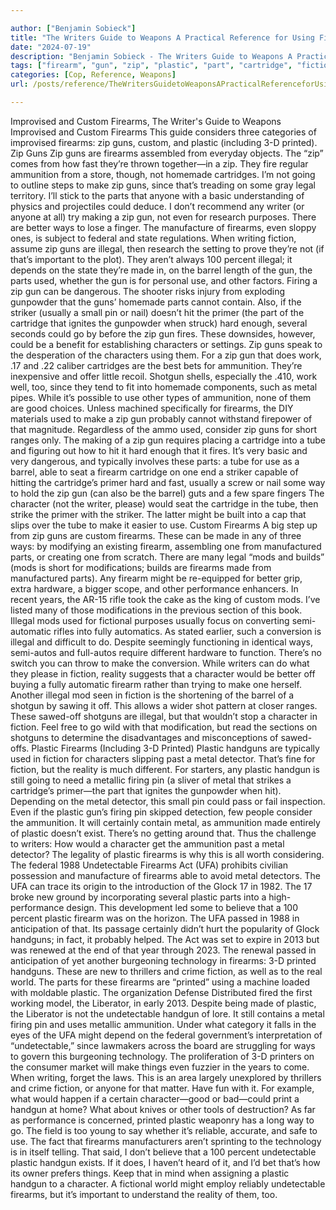 ```yaml
---

author: ["Benjamin Sobieck"]
title: "The Writers Guide to Weapons A Practical Reference for Using Firearms and Knives in Fiction - N55866"
date: "2024-07-19"
description: "Benjamin Sobieck - The Writers Guide to Weapons A Practical Reference for Using Firearms and Knives in Fiction"
tags: ["firearm", "gun", "zip", "plastic", "part", "cartridge", "fiction", "character", "metal", "handgun", "ammunition", "custom", "make", "way", "illegal", "writer", "printed", "one", "made", "used", "use", "pin", "mod", "undetectable", "could"]
categories: [Cop, Reference, Weapons]
url: /posts/reference/TheWritersGuidetoWeaponsAPracticalReferenceforUsingFirearmsandKnivesinFiction-n55866

---
```



Improvised and Custom Firearms, The Writer's Guide to Weapons
Improvised and Custom Firearms
This guide considers three categories of improvised firearms: zip guns, custom, and plastic (including 3-D printed).
Zip Guns
Zip guns are firearms assembled from everyday objects. The “zip” comes from how fast they’re thrown together—in a zip. They fire regular ammunition from a store, though, not homemade cartridges.
I’m not going to outline steps to make zip guns, since that’s treading on some gray legal territory. I’ll stick to the parts that anyone with a basic understanding of physics and projectiles could deduce. I don’t recommend any writer (or anyone at all) try making a zip gun, not even for research purposes. There are better ways to lose a finger.
The manufacture of firearms, even sloppy ones, is subject to federal and state regulations. When writing fiction, assume zip guns are illegal, then research the setting to prove they’re not (if that’s important to the plot). They aren’t always 100 percent illegal; it depends on the state they’re made in, on the barrel length of the gun, the parts used, whether the gun is for personal use, and other factors.
Firing a zip gun can be dangerous. The shooter risks injury from exploding gunpowder that the guns’ homemade parts cannot contain. Also, if the striker (usually a small pin or nail) doesn’t hit the primer (the part of the cartridge that ignites the gunpowder when struck) hard enough, several seconds could go by before the zip gun fires.
These downsides, however, could be a benefit for establishing characters or settings. Zip guns speak to the desperation of the characters using them.
For a zip gun that does work, .17 and .22 caliber cartridges are the best bets for ammunition. They’re inexpensive and offer little recoil. Shotgun shells, especially the .410, work well, too, since they tend to fit into homemade components, such as metal pipes.
While it’s possible to use other types of ammunition, none of them are good choices. Unless machined specifically for firearms, the DIY materials used to make a zip gun probably cannot withstand firepower of that magnitude. Regardless of the ammo used, consider zip guns for short ranges only.
The making of a zip gun requires placing a cartridge into a tube and figuring out how to hit it hard enough that it fires. It’s very basic and very dangerous, and typically involves these parts:
a tube for use as a barrel, able to seat a firearm cartridge on one end
a striker capable of hitting the cartridge’s primer hard and fast, usually a screw or nail
some way to hold the zip gun (can also be the barrel)
guts and a few spare fingers
The character (not the writer, please) would seat the cartridge in the tube, then strike the primer with the striker. The latter might be built into a cap that slips over the tube to make it easier to use.
Custom Firearms
A big step up from zip guns are custom firearms. These can be made in any of three ways: by modifying an existing firearm, assembling one from manufactured parts, or creating one from scratch.
There are many legal “mods and builds” (mods is short for modifications; builds are firearms made from manufactured parts). Any firearm might be re-equipped for better grip, extra hardware, a bigger scope, and other performance enhancers. In recent years, the AR-15 rifle took the cake as the king of custom mods. I’ve listed many of those modifications in the previous section of this book.
Illegal mods used for fictional purposes usually focus on converting semi-automatic rifles into fully automatics. As stated earlier, such a conversion is illegal and difficult to do. Despite seemingly functioning in identical ways, semi-autos and full-autos require different hardware to function. There’s no switch you can throw to make the conversion. While writers can do what they please in fiction, reality suggests that a character would be better off buying a fully automatic firearm rather than trying to make one herself.
Another illegal mod seen in fiction is the shortening of the barrel of a shotgun by sawing it off. This allows a wider shot pattern at closer ranges. These sawed-off shotguns are illegal, but that wouldn’t stop a character in fiction. Feel free to go wild with that modification, but read the sections on shotguns to determine the disadvantages and misconceptions of sawed-offs.
Plastic Firearms (Including 3-D Printed)
Plastic handguns are typically used in fiction for characters slipping past a metal detector. That’s fine for fiction, but the reality is much different.
For starters, any plastic handgun is still going to need a metallic firing pin (a sliver of metal that strikes a cartridge’s primer—the part that ignites the gunpowder when hit). Depending on the metal detector, this small pin could pass or fail inspection.
Even if the plastic gun’s firing pin skipped detection, few people consider the ammunition. It will certainly contain metal, as ammunition made entirely of plastic doesn’t exist. There’s no getting around that. Thus the challenge to writers: How would a character get the ammunition past a metal detector?
The legality of plastic firearms is why this is all worth considering. The federal 1988 Undetectable Firearms Act (UFA) prohibits civilian possession and manufacture of firearms able to avoid metal detectors. The UFA can trace its origin to the introduction of the Glock 17 in 1982. The 17 broke new ground by incorporating several plastic parts into a high-performance design. This development led some to believe that a 100 percent plastic firearm was on the horizon. The UFA passed in 1988 in anticipation of that. Its passage certainly didn’t hurt the popularity of Glock handguns; in fact, it probably helped. The Act was set to expire in 2013 but was renewed at the end of that year through 2023.
The renewal passed in anticipation of yet another burgeoning technology in firearms: 3-D printed handguns. These are new to thrillers and crime fiction, as well as to the real world.
The parts for these firearms are “printed” using a machine loaded with moldable plastic. The organization Defense Distributed fired the first working model, the Liberator, in early 2013.
Despite being made of plastic, the Liberator is not the undetectable handgun of lore. It still contains a metal firing pin and uses metallic ammunition. Under what category it falls in the eyes of the UFA might depend on the federal government’s interpretation of “undetectable,” since lawmakers across the board are struggling for ways to govern this burgeoning technology. The proliferation of 3-D printers on the consumer market will make things even fuzzier in the years to come. When writing, forget the laws. This is an area largely unexplored by thrillers and crime fiction, or anyone for that matter. Have fun with it. For example, what would happen if a certain character—good or bad—could print a handgun at home? What about knives or other tools of destruction?
As far as performance is concerned, printed plastic weaponry has a long way to go. The field is too young to say whether it’s reliable, accurate, and safe to use. The fact that firearms manufacturers aren’t sprinting to the technology is in itself telling.
That said, I don’t believe that a 100 percent undetectable plastic handgun exists. If it does, I haven’t heard of it, and I’d bet that’s how its owner prefers things. Keep that in mind when assigning a plastic handgun to a character. A fictional world might employ reliably undetectable firearms, but it’s important to understand the reality of them, too.
